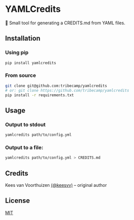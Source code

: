 # YAMLCredits

📜 Small tool for generating a CREDITS.md from YAML files.

## Installation

### Using pip

```python
pip install yamlcredits
```

### From source

```bash
git clone git@github.com:tribecamp/yamlcredits
# or: git clone https://github.com/tribecamp/yamlcredits
pip install -r requirements.txt
```

## Usage

### Output to stdout

```bash
yamlcredits path/to/config.yml
```

### Output to a file:

```bash
yamlcredits path/to/config.yml > CREDITS.md
```

## Credits

Kees van Voorthuizen [(@keesvv)](https://github.com/keesvv) – original author

## License

[MIT](./LICENSE)
